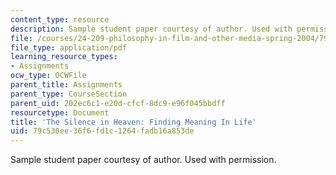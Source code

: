 ```yaml
---
content_type: resource
description: Sample student paper courtesy of author. Used with permission.
file: /courses/24-209-philosophy-in-film-and-other-media-spring-2004/79c530ee36f6fd1c1264fadb16a853de_Philosophy.pdf
file_type: application/pdf
learning_resource_types:
- Assignments
ocw_type: OCWFile
parent_title: Assignments
parent_type: CourseSection
parent_uid: 202ec6c1-e20d-cfcf-8dc9-e96f045bbdff
resourcetype: Document
title: 'The Silence in Heaven: Finding Meaning In Life'
uid: 79c530ee-36f6-fd1c-1264-fadb16a853de
---
```

Sample student paper courtesy of author. Used with permission.

